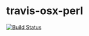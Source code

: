 # travis-osx-perl

[![Build Status](https://travis-ci.org/kiwiroy/travis-osx-perl.svg?branch=master)](https://travis-ci.org/kiwiroy/travis-osx-perl)

